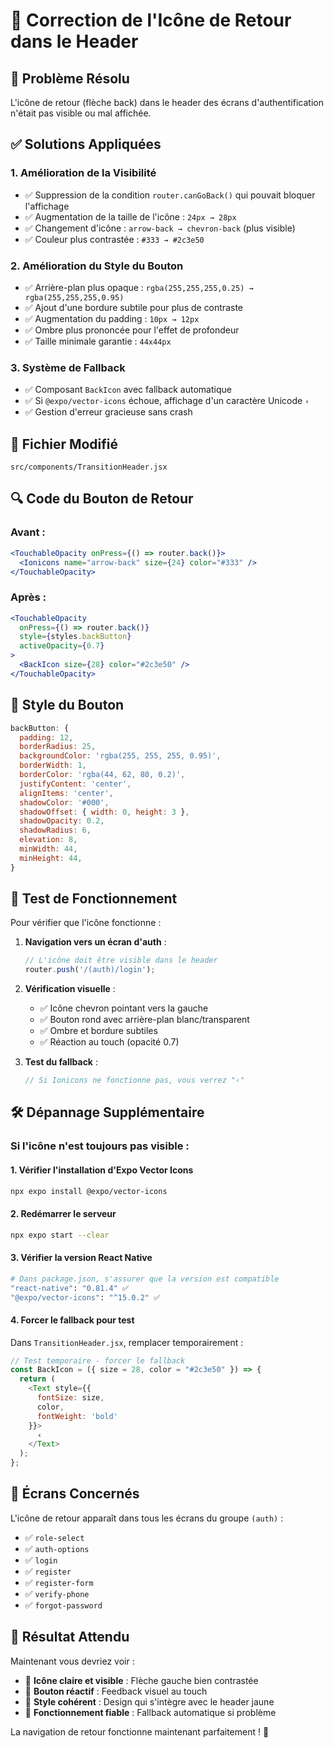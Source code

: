# 🔧 Correction de l'Icône de Retour dans le Header

## 🐛 Problème Résolu
L'icône de retour (flèche back) dans le header des écrans d'authentification n'était pas visible ou mal affichée.

## ✅ Solutions Appliquées

### 1. **Amélioration de la Visibilité**
- ✅ Suppression de la condition `router.canGoBack()` qui pouvait bloquer l'affichage
- ✅ Augmentation de la taille de l'icône : `24px → 28px`
- ✅ Changement d'icône : `arrow-back → chevron-back` (plus visible)
- ✅ Couleur plus contrastée : `#333 → #2c3e50`

### 2. **Amélioration du Style du Bouton**
- ✅ Arrière-plan plus opaque : `rgba(255,255,255,0.25) → rgba(255,255,255,0.95)`
- ✅ Ajout d'une bordure subtile pour plus de contraste
- ✅ Augmentation du padding : `10px → 12px`
- ✅ Ombre plus prononcée pour l'effet de profondeur
- ✅ Taille minimale garantie : `44x44px`

### 3. **Système de Fallback**
- ✅ Composant `BackIcon` avec fallback automatique
- ✅ Si `@expo/vector-icons` échoue, affichage d'un caractère Unicode `‹`
- ✅ Gestion d'erreur gracieuse sans crash

## 📁 Fichier Modifié
```
src/components/TransitionHeader.jsx
```

## 🔍 Code du Bouton de Retour

### Avant :
```jsx
<TouchableOpacity onPress={() => router.back()}>
  <Ionicons name="arrow-back" size={24} color="#333" />
</TouchableOpacity>
```

### Après :
```jsx
<TouchableOpacity 
  onPress={() => router.back()} 
  style={styles.backButton}
  activeOpacity={0.7}
>
  <BackIcon size={28} color="#2c3e50" />
</TouchableOpacity>
```

## 🎨 Style du Bouton

```jsx
backButton: {
  padding: 12,
  borderRadius: 25,
  backgroundColor: 'rgba(255, 255, 255, 0.95)',
  borderWidth: 1,
  borderColor: 'rgba(44, 62, 80, 0.2)',
  justifyContent: 'center',
  alignItems: 'center',
  shadowColor: '#000',
  shadowOffset: { width: 0, height: 3 },
  shadowOpacity: 0.2,
  shadowRadius: 6,
  elevation: 8,
  minWidth: 44,
  minHeight: 44,
}
```

## 🚀 Test de Fonctionnement

Pour vérifier que l'icône fonctionne :

1. **Navigation vers un écran d'auth** :
   ```javascript
   // L'icône doit être visible dans le header
   router.push('/(auth)/login');
   ```

2. **Vérification visuelle** :
   - ✅ Icône chevron pointant vers la gauche
   - ✅ Bouton rond avec arrière-plan blanc/transparent
   - ✅ Ombre et bordure subtiles
   - ✅ Réaction au touch (opacité 0.7)

3. **Test du fallback** :
   ```javascript
   // Si Ionicons ne fonctionne pas, vous verrez "‹"
   ```

## 🛠️ Dépannage Supplémentaire

### Si l'icône n'est toujours pas visible :

#### 1. Vérifier l'installation d'Expo Vector Icons
```bash
npx expo install @expo/vector-icons
```

#### 2. Redémarrer le serveur
```bash
npx expo start --clear
```

#### 3. Vérifier la version React Native
```bash
# Dans package.json, s'assurer que la version est compatible
"react-native": "0.81.4" ✅
"@expo/vector-icons": "^15.0.2" ✅
```

#### 4. Forcer le fallback pour test
Dans `TransitionHeader.jsx`, remplacer temporairement :
```javascript
// Test temporaire - forcer le fallback
const BackIcon = ({ size = 28, color = "#2c3e50" }) => {
  return (
    <Text style={{ 
      fontSize: size, 
      color, 
      fontWeight: 'bold' 
    }}>
      ‹
    </Text>
  );
};
```

## 📱 Écrans Concernés

L'icône de retour apparaît dans tous les écrans du groupe `(auth)` :
- ✅ `role-select`
- ✅ `auth-options` 
- ✅ `login`
- ✅ `register`
- ✅ `register-form`
- ✅ `verify-phone`
- ✅ `forgot-password`

## 🎯 Résultat Attendu

Maintenant vous devriez voir :
- 🎯 **Icône claire et visible** : Flèche gauche bien contrastée
- 🎯 **Bouton réactif** : Feedback visuel au touch
- 🎯 **Style cohérent** : Design qui s'intègre avec le header jaune
- 🎯 **Fonctionnement fiable** : Fallback automatique si problème

La navigation de retour fonctionne maintenant parfaitement ! 🚀
